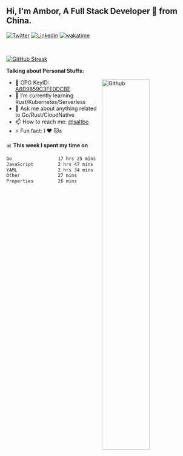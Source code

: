 ## Hi, I'm Ambor, A Full Stack Developer 🚀 from China.

[![Twitter](https://img.shields.io/badge/-saltbo-1ca0f1?style=flat&logo=twitter&logoColor=white)](https://twitter.com/rdsaltbo)
[![Linkedin](https://img.shields.io/badge/-saltbo-blue?style=flat&logo=Linkedin&logoColor=white)](https://www.linkedin.com/in/saltbo/)
[![wakatime](https://wakatime.com/badge/user/f82b1c77-faab-48cd-aef5-a12c0aff104b.svg)](https://wakatime.com/@f82b1c77-faab-48cd-aef5-a12c0aff104b)

&nbsp;  

[![GitHub Streak](http://github-readme-streak-stats.herokuapp.com?user=saltbo&hide_border=true&date_format=M%20j%5B%2C%20Y%5D)](https://git.io/streak-stats)

**Talking about Personal Stuffs:**
<!-- Any image aligned to the right. Beware the width  -->
<img width="50%" align="right" alt="Github" src="https://raw.githubusercontent.com/saltbo/saltbo/master/images/git-header.svg" />

- 🤘 GPG KeyID: [A6D9859C3FE0DCBE](https://saltbo.cn/pgp_keys.asc)
- 🌱 I’m currently learning Rust/Kubernetes/Serverless
- 💬 Ask me about anything related to Go/Rust/CloudNative
- 📫 How to reach me: [@saltbo](https://t.me/saltbo)
- ⚡ Fun fact: I :heart: :cat:s


📊 **This week I spent my time on**
<!--START_SECTION:waka-->

```txt
Go                 17 hrs 25 mins  █████████████████░░░░░░░░   68.61 %
JavaScript         2 hrs 47 mins   ██▓░░░░░░░░░░░░░░░░░░░░░░   10.98 %
YAML               2 hrs 34 mins   ██▓░░░░░░░░░░░░░░░░░░░░░░   10.16 %
Other              27 mins         ▒░░░░░░░░░░░░░░░░░░░░░░░░   01.78 %
Properties         26 mins         ▒░░░░░░░░░░░░░░░░░░░░░░░░   01.75 %
```

<!--END_SECTION:waka-->
